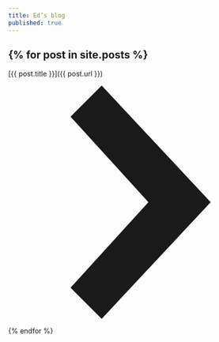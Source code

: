 ```yaml
---
title: Ed’s blog
published: true
---
```

{% for post in site.posts %}
---
[{{ post.title }}]({{ post.url }})
    <svg class="w1" data-icon="chevronRight" viewBox="0 0 32 32" style="fill:currentcolor">
      <title>chevronRight icon</title>
      <path d="M12 1 L26 16 L12 31 L8 27 L18 16 L8 5 z"></path>
    </svg>
{% endfor %}
